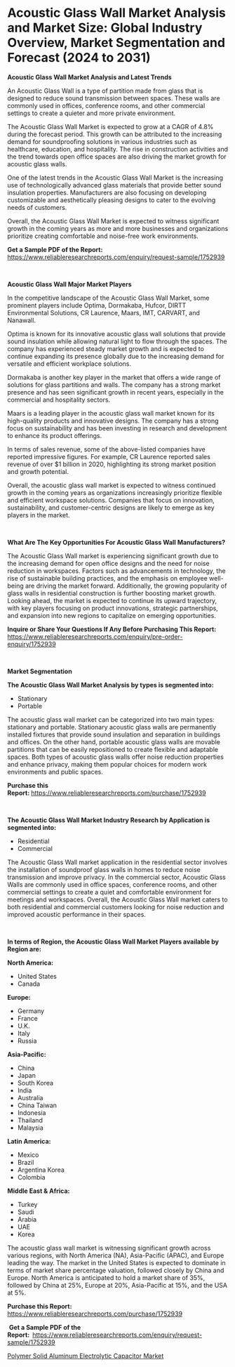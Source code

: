 <p><h1>Acoustic Glass Wall Market Analysis and Market Size: Global Industry Overview, Market Segmentation and Forecast (2024 to 2031)</h1></p><p><strong>Acoustic Glass Wall Market Analysis and Latest Trends</strong></p>
<p><p>An Acoustic Glass Wall is a type of partition made from glass that is designed to reduce sound transmission between spaces. These walls are commonly used in offices, conference rooms, and other commercial settings to create a quieter and more private environment.</p><p>The Acoustic Glass Wall Market is expected to grow at a CAGR of 4.8% during the forecast period. This growth can be attributed to the increasing demand for soundproofing solutions in various industries such as healthcare, education, and hospitality. The rise in construction activities and the trend towards open office spaces are also driving the market growth for acoustic glass walls.</p><p>One of the latest trends in the Acoustic Glass Wall Market is the increasing use of technologically advanced glass materials that provide better sound insulation properties. Manufacturers are also focusing on developing customizable and aesthetically pleasing designs to cater to the evolving needs of customers.</p><p>Overall, the Acoustic Glass Wall Market is expected to witness significant growth in the coming years as more and more businesses and organizations prioritize creating comfortable and noise-free work environments.</p></p>
<p><strong>Get a Sample PDF of the Report:&nbsp;</strong> <a href="https://www.reliableresearchreports.com/enquiry/request-sample/1752939">https://www.reliableresearchreports.com/enquiry/request-sample/1752939</a></p>
<p>&nbsp;</p>
<p><strong>Acoustic Glass Wall Major Market Players</strong></p>
<p><p>In the competitive landscape of the Acoustic Glass Wall Market, some prominent players include Optima, Dormakaba, Hufcor, DIRTT Environmental Solutions, CR Laurence, Maars, IMT, CARVART, and Nanawall.</p><p>Optima is known for its innovative acoustic glass wall solutions that provide sound insulation while allowing natural light to flow through the spaces. The company has experienced steady market growth and is expected to continue expanding its presence globally due to the increasing demand for versatile and efficient workplace solutions.</p><p>Dormakaba is another key player in the market that offers a wide range of solutions for glass partitions and walls. The company has a strong market presence and has seen significant growth in recent years, especially in the commercial and hospitality sectors.</p><p>Maars is a leading player in the acoustic glass wall market known for its high-quality products and innovative designs. The company has a strong focus on sustainability and has been investing in research and development to enhance its product offerings.</p><p>In terms of sales revenue, some of the above-listed companies have reported impressive figures. For example, CR Laurence reported sales revenue of over $1 billion in 2020, highlighting its strong market position and growth potential.</p><p>Overall, the acoustic glass wall market is expected to witness continued growth in the coming years as organizations increasingly prioritize flexible and efficient workspace solutions. Companies that focus on innovation, sustainability, and customer-centric designs are likely to emerge as key players in the market.</p></p>
<p>&nbsp;</p>
<p><strong>What Are The Key Opportunities For Acoustic Glass Wall Manufacturers?</strong></p>
<p><p>The Acoustic Glass Wall market is experiencing significant growth due to the increasing demand for open office designs and the need for noise reduction in workspaces. Factors such as advancements in technology, the rise of sustainable building practices, and the emphasis on employee well-being are driving the market forward. Additionally, the growing popularity of glass walls in residential construction is further boosting market growth. Looking ahead, the market is expected to continue its upward trajectory, with key players focusing on product innovations, strategic partnerships, and expansion into new regions to capitalize on emerging opportunities.</p></p>
<p><strong>Inquire or Share Your Questions If Any Before Purchasing This Report:</strong> <a href="https://www.reliableresearchreports.com/enquiry/pre-order-enquiry/1752939">https://www.reliableresearchreports.com/enquiry/pre-order-enquiry/1752939</a></p>
<p>&nbsp;</p>
<p><strong>Market Segmentation</strong></p>
<p><strong>The Acoustic Glass Wall Market Analysis by types is segmented into:</strong></p>
<p><ul><li>Stationary</li><li>Portable</li></ul></p>
<p><p>The acoustic glass wall market can be categorized into two main types: stationary and portable. Stationary acoustic glass walls are permanently installed fixtures that provide sound insulation and separation in buildings and offices. On the other hand, portable acoustic glass walls are movable partitions that can be easily repositioned to create flexible and adaptable spaces. Both types of acoustic glass walls offer noise reduction properties and enhance privacy, making them popular choices for modern work environments and public spaces.</p></p>
<p><strong>Purchase this Report:&nbsp;</strong><a href="https://www.reliableresearchreports.com/purchase/1752939">https://www.reliableresearchreports.com/purchase/1752939</a></p>
<p>&nbsp;</p>
<p><strong>The Acoustic Glass Wall Market Industry Research by Application is segmented into:</strong></p>
<p><ul><li>Residential</li><li>Commercial</li></ul></p>
<p><p>The Acoustic Glass Wall market application in the residential sector involves the installation of soundproof glass walls in homes to reduce noise transmission and improve privacy. In the commercial sector, Acoustic Glass Walls are commonly used in office spaces, conference rooms, and other commercial settings to create a quiet and comfortable environment for meetings and workspaces. Overall, the Acoustic Glass Wall market caters to both residential and commercial customers looking for noise reduction and improved acoustic performance in their spaces.</p></p>
<p>&nbsp;</p>
<p><strong>In terms of Region, the Acoustic Glass Wall Market Players available by Region are:</strong></p>
<p>
    <p> <strong> North America: </strong>
        <ul>
            <li>United States</li>
            <li>Canada</li>
        </ul>
        </p> 
    <p> <strong> Europe: </strong>
        <ul>
            <li>Germany</li>
            <li>France</li>
            <li>U.K.</li>
            <li>Italy</li>
            <li>Russia</li>
        </ul>
        </p> 
    <p> <strong> Asia-Pacific: </strong>
        <ul>
            <li>China</li>
            <li>Japan</li>
            <li>South Korea</li>
            <li>India</li>
            <li>Australia</li>
            <li>China Taiwan</li>
            <li>Indonesia</li>
            <li>Thailand</li>
            <li>Malaysia</li>
        </ul>
        </p> 
    <p> <strong> Latin America: </strong>
        <ul>
            <li>Mexico</li>
            <li>Brazil</li>
            <li>Argentina Korea</li>
            <li>Colombia</li>
        </ul>
        </p> 
    <p> <strong> Middle East & Africa: </strong>
        <ul>
            <li>Turkey</li>
            <li>Saudi</li>
            <li>Arabia</li>
            <li>UAE</li>
            <li>Korea</li>
        </ul>
    </p>
    </p>
<p><p>The acoustic glass wall market is witnessing significant growth across various regions, with North America (NA), Asia-Pacific (APAC), and Europe leading the way. The market in the United States is expected to dominate in terms of market share percentage valuation, followed closely by China and Europe. North America is anticipated to hold a market share of 35%, followed by China at 25%, Europe at 20%, Asia-Pacific at 15%, and the USA at 5%.</p></p>
<p><strong>Purchase this Report: </strong><a href="https://www.reliableresearchreports.com/purchase/1752939">https://www.reliableresearchreports.com/purchase/1752939</a></p>
<p>&nbsp;<strong>Get a Sample PDF of the Report:&nbsp;&nbsp;</strong><a href="https://www.reliableresearchreports.com/enquiry/request-sample/1752939">https://www.reliableresearchreports.com/enquiry/request-sample/1752939</a></p>
<p><strong></strong></p>
<p><p><a href="https://circular-yam-9b9.notion.site/Polymer-Solid-Aluminum-Electrolytic-Capacitor-Market-Size-Reflecting-a-Forecast-Till-2031-Market-By-a799d3899c3243a88c5a08ad09206ee9">Polymer Solid Aluminum Electrolytic Capacitor Market</a></p></p>
